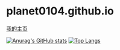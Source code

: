 # planet0104.github.io

[我的主页](http://planet0104.github.io/ "我的主页")

[![Anurag's GitHub stats](https://github-readme-stats.vercel.app/api?username=planet0104&show_icons=true&theme=radical)](https://github.com/planet0104)
[![Top Langs](https://github-readme-stats.vercel.app/api/top-langs/?username=planet0104&show_icons=true&theme=radical)](https://github.com/planet0104)
